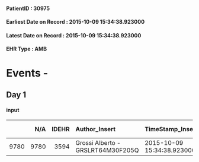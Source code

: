 
#### PatientID : 30975
#### Earliest Date on Record : 2015-10-09 15:34:38.923000
#### Latest Date on Record : 2015-10-09 15:34:38.923000
#### EHR Type : AMB

# Events - 

## Day 1

#### input
|      |    N/A |   IDEHR | Author_Insert                     | TimeStamp_Insert           | EHRType   |   PatientID |   IDDigitalSignDocument | persone_vicine   |   Unnamed: 0_x.1 |   IDANAMNESI_SOCIALE | Patient   | FamigliaAltro   | Paziente_T   | FamigliaAltro_T   |   Non_Rilevabile_x.1 | Note_Non_Rilevabile_x.1   | opt_Problemi   | chk_contr_sintomi   | opt_paziente_a   | opt_famiglia_a   | opt_adeguatezza   | opt_paziente_solo   | opt_presente_assente   | Caregiver_principale   | opt_capacita   | ds_familiari_coinv   | opt_risorse_ec   | opt_paziente_ad   | opt_caregiver_ad   | Needs     | Domestic partnership   | Fragility                    |
|-----:|-------:|--------:|:----------------------------------|:---------------------------|:----------|------------:|------------------------:|:-----------------|-----------------:|---------------------:|:----------|:----------------|:-------------|:------------------|---------------------:|:--------------------------|:---------------|:--------------------|:-----------------|:-----------------|:------------------|:--------------------|:-----------------------|:-----------------------|:---------------|:---------------------|:-----------------|:------------------|:-------------------|:----------|:-----------------------|:-----------------------------|
| 9780 |   9780 |    3594 | Grossi Alberto - GRSLRT64M30F205Q | 2015-10-09 15:34:38.923000 | AMB       |       30975 |                  155292 | N/A              |             1609 |                 1116 | No#0      | Si#1            | No#0         | Si#1              |                    0 | NR                        | No#0           | controllo sintomi#0 | Indefinite#2     | Congruenti#1     | Si#1              | No#0                | Presente#1             | nuora Antonella        | Adeguato#0     | son                  | Adeguate#1       | Problematica#0    | Totale#2           | Clinici#0 | Coniuge/Convivente#0   | sovraccarico assistenziale#4 |


